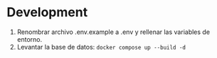# Development

1. Renombrar archivo .env.example a .env y rellenar las variables de entorno.
2. Levantar la base de datos: `docker compose up --build -d`

